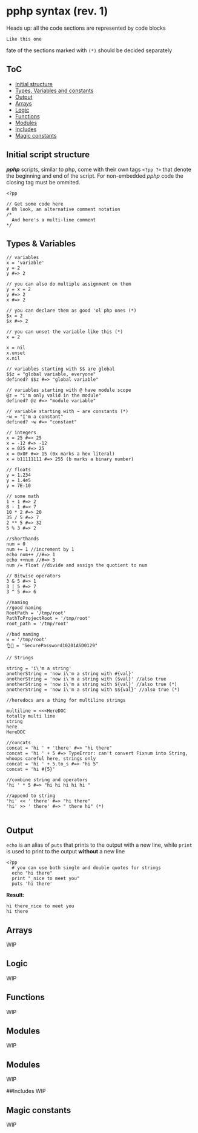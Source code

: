 # pphp syntax (rev. 1)

Heads up: all the code sections are represented by code blocks
```
Like this one
```

fate of the sections marked with `(*)` should be decided separately

## ToC

* [Initial structure](#initial-structure)
* [Types, Variables and constants](#types-variables-and-constants)
* [Output](#output)
* [Arrays](#arrays)
* [Logic](#logic)
* [Functions](#functions)
* [Modules](#modules)
* [Includes](#includes)
* [Magic constants](#magic-constants)

## Initial script structure

***pphp*** scripts, similar to php, come with their own tags `<?pp ?>` that denote the beginning and end of the script. For non-embedded *pphp* code the closing tag must be ommited.

```
<?pp

// Get some code here
# Oh look, an alternative comment notation
/*
  And here's a multi-line comment
*/
```

## Types & Variables
```
// variables
x = 'variable'
y = 2
y #=> 2

// you can also do multiple assignment on them
y = x = 2
y #=> 2
x #=> 2

// you can declare them as good 'ol php ones (*)
$x = 2
$x #=> 2

// you can unset the variable like this (*)
x = 2

x = nil
x.unset
x.nil

// variables starting with $$ are global
$$z = "global variable, everyone"
defined? $$z #=> "global variable"

// variables starting with @ have module scope
@z = "i'm only valid in the module"
defined? @z #=> "module variable"

// variable starting with ~ are constants (*)
~w = "I'm a constant"
defined? ~w #=> "constant"

// integers
x = 25 #=> 25
x = -12 #=> -12
x = 025 #=> 25
x = 0x0F #=> 15 (0x marks a hex literal)
x = b11111111 #=> 255 (b marks a binary number)

// floats
y = 1.234
y = 1.4e5
y = 7E-10

// some math
1 + 1 #=> 2
8 - 1 #=> 7
10 * 2 #=> 20
35 / 5 #=> 7
2 ** 5 #=> 32
5 % 3 #=> 2

//shorthands
num = 0
num += 1 //increment by 1
echo num++ //#=> 1
echo ++num //#=> 3
num /= float //divide and assign the quotient to num

// Bitwise operators
3 & 5 #=> 1
3 | 5 #=> 7
3 ^ 5 #=> 6

//naming
//good naming
RootPath = '/tmp/root'
PathToProjectRoot = '/tmp/root'
root_path = '/tmp/root'

//bad naming
w = '/tmp/root'
👌🤣 = 'SecurePassword10201ASD0129"

// Strings

string = 'i\'m a string'
anotherString = 'now i\'m a string with #{val}'
anotherString = 'now i\'m a string with {$val}' //also true
anotherString = 'now i\'m a string with ${val}' //also true (*)
anotherString = 'now i\'m a string with $${val}' //also true (*)

//heredocs are a thing for multiline strings

multiline = <<<HereDOC
totally multi line
string
here
HereDOC

//concats 
concat = 'hi ' + 'there' #=> "hi there"
concat = 'hi ' + 5 #=> TypeError: can't convert Fixnum into String, whoops careful here, strings only
concat = 'hi ' + 5.to_s #=> "hi 5"
concat = 'hi #{5}'

//combine string and operators
'hi ' * 5 #=> "hi hi hi hi hi "

//append to string
'hi' << ' there' #=> "hi there"
'hi' >> ' there' #=> " there hi" (*)


```

## Output

`echo` is an alias of `puts` that prints to the output with a new line, while `print` is used to print to the output __without__ a new line

```
<?pp
  # you can use both single and double quotes for strings
  echo "hi there"
  print "_nice to meet you"
  puts 'hi there'
```
**Result:**
```
hi there_nice to meet you
hi there
```

## Arrays
WIP 

## Logic
WIP

## Functions
WIP

## Modules
WIP

## Modules
WIP

##Includes
WIP

## Magic constants
WIP
